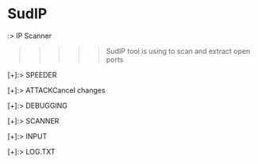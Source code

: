 # SudIP
:> IP Scanner

>>>>> SudIP tool is using to scan and extract open ports

[+]:> SPEEDER

[+]:> ATTACKCancel changes

[+]:> DEBUGGING

[+]:> SCANNER

[+]:> INPUT
 
[+]:> LOG.TXT
